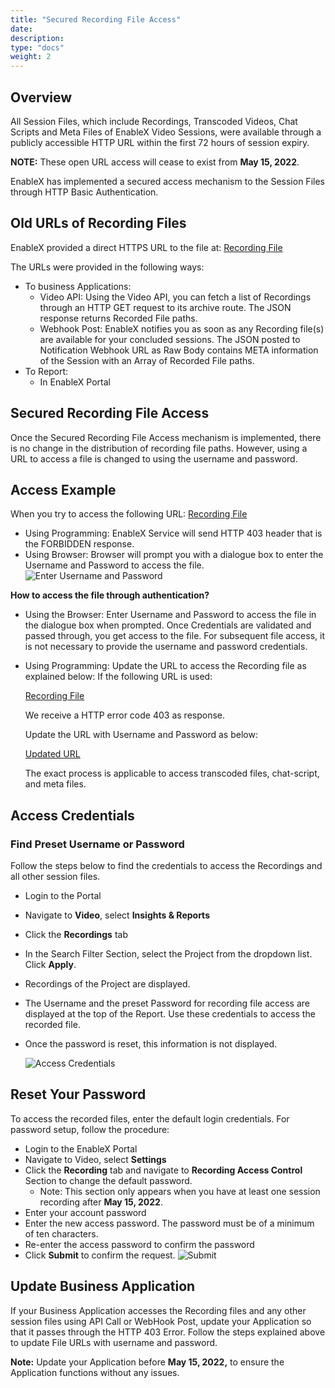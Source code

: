 ```yaml
---
title: "Secured Recording File Access"
date: 
description:
type: "docs"
weight: 2
---
```

## Overview ##

All Session Files, which include Recordings, Transcoded Videos, Chat Scripts and Meta Files of EnableX Video Sessions, were available through a publicly accessible HTTP URL within the first 72 hours of session expiry. 

**NOTE:** These open URL access will cease to exist from **May 15, 2022**.

EnableX has implemented a secured access mechanism to the Session Files through HTTP Basic Authentication.

## Old URLs of Recording Files ##
EnableX provided a direct HTTPS URL to the file at: 
[Recording File](https://portal.enablex.io/path/file.mp4)

The URLs were provided in the following ways:
- To business Applications:
    - Video API: Using the Video API, you can fetch a list of Recordings through an HTTP GET request to its archive route. The JSON response returns Recorded File paths.
    - Webhook Post: EnableX notifies you as soon as any Recording file(s) are available for your concluded sessions. The JSON posted to Notification Webhook URL as Raw Body contains META information of the Session with an Array of Recorded File paths.
- To Report:
    - In EnableX Portal
## Secured Recording File Access ##
Once the Secured Recording File Access mechanism is implemented, there is no change in the distribution of recording file paths. However, using a URL to access a file is changed to using the username and password.

**Access Example**
-
When you try to access the following URL:
[Recording File](https://portal.enablex.io/path/file.mp4)
- Using Programming: EnableX Service will send HTTP 403 header that is the FORBIDDEN response.
- Using Browser: Browser will prompt you with a dialogue box to enter the Username and Password to access the file.
![Enter Username and Password](https://github.com/metapercept/enablex-io/blob/master/content/Images/Secured%20Recording%20File%20Access.png)

**How to access the file through authentication?**
- Using the Browser: Enter Username and Password to access the file in the dialogue box when prompted. Once Credentials are validated and passed through, you get access to the file. For subsequent file access, it is not necessary to provide the username and password credentials.
- Using Programming: Update the URL to access the Recording file as explained below:
If the following URL is used:

    [Recording File](https://portal.enablex.io/path/file.mp4)

    We receive a HTTP error code 403 as response.

    Update the URL with Username and Password as below:

    [Updated URL](https://username:password@portal.enablex.io/path/file.mp4)

    The exact process is applicable to access transcoded files, chat-script, and meta files.

## Access Credentials ##

### Find Preset Username or Password ###

Follow the steps below to find the credentials to access the Recordings and all other session files.
- Login to the Portal
- Navigate to **Video**, select **Insights & Reports**
- Click the **Recordings** tab
- In the Search Filter Section, select the Project from the dropdown list. Click **Apply**.
- Recordings of the Project are displayed.
- The Username and the preset Password for recording file access are displayed at the top of the Report. Use these credentials to access the recorded file.
- Once the password is reset, this information is not displayed.

    ![Access Credentials](https://github.com/metapercept/enablex-io/blob/master/content/Images/Access%20Credentials.png)

## Reset Your Password ##
To access the recorded files, enter the default login credentials. 
For password setup, follow the procedure:
- Login to the EnableX Portal
- Navigate to Video, select **Settings**
- Click the **Recording** tab and navigate to **Recording Access Control** Section to change the default password.
    - Note: This section only appears when you have at least one session recording after **May 15, 2022**.
- Enter your account password
- Enter the new access password. The password must be of a minimum of ten characters.
- Re-enter the access password to confirm the password
- Click **Submit** to confirm the request.
![Submit](https://github.com/metapercept/enablex-io/blob/master/content/Images/Reset%20Your%20Own%20Password.png)

## Update Business Application ##

If your Business Application accesses the Recording files and any other session files using API Call or WebHook Post, update your Application so that it passes through the HTTP 403 Error.
Follow the steps explained above to update File URLs with username and password. 

**Note:** Update your Application before **May 15, 2022,** to ensure the Application functions without any issues.
